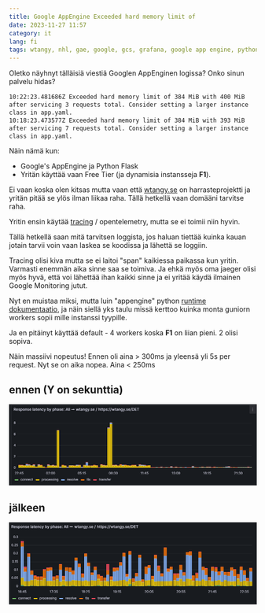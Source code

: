```yaml
---
title: Google AppEngine Exceeded hard memory limit of
date: 2023-11-27 11:57
category: it
lang: fi
tags: wtangy, nhl, gae, google, gcs, grafana, google app engine, python, gunicorn, wasthereannhlgamelastnight
---
```


Oletko näyhnyt tälläisiä viestiä Googlen AppEnginen logissa? Onko sinun palvelu hidas?
```
10:22:23.481686Z Exceeded hard memory limit of 384 MiB with 400 MiB after servicing 3 requests total. Consider setting a larger instance class in app.yaml.
10:18:23.473577Z Exceeded hard memory limit of 384 MiB with 393 MiB after servicing 7 requests total. Consider setting a larger instance class in app.yaml.
```

Näin nämä kun:

- Google's AppEngine ja Python Flask
- Yritän käyttää vaan Free Tier (ja dynamisia instansseja **F1**).

Ei vaan koska olen kitsas mutta vaan että [wtangy.se](https://wtangy.se/) on harrasteprojektti ja yritän pitää se ylös ilman liikaa raha. Tällä hetkellä vaan domääni tarvitse raha.

Yritin ensin käytää [tracing](https://cloud.google.com/trace/docs/setup/python-ot) / opentelemetry, mutta se ei toimii niin hyvin.

Tällä hetkellä saan mitä tarvitsen loggista, jos haluan tiettää kuinka kauan jotain tarvii voin vaan laskea se koodissa ja lähettä se loggiin.

Tracing olisi kiva mutta se ei laitoi "span" kaikiessa paikassa kun yritin. Varmasti enemmän aika sinne saa se toimiva. Ja ehkä myös oma jaeger olisi myös hyvä, että voi lähettää ihan kaikki sinne ja ei yritää käydä ilmainen Google Monitoring jutut.

Nyt en muistaa miksi, mutta luin "appengine" python [runtime dokumentaatio](https://cloud.google.com/appengine/docs/standard/python3/runtime#entrypoint_best_practices), ja näin siellä yks taulu missä kerttoo kuinka monta guniorn workers sopii mille instanssi tyypille.

Ja en pitäinyt käyttää default - 4 workers koska **F1** on liian pieni. 2 olisi sopiva.

Näin massiivi nopeutus! Ennen oli aina > 300ms ja yleensä yli 5s per request. Nyt se on aika nopea. Aina < 250ms

## ennen (Y on sekunttia)
[![before](images/wtangy_before.png "before_latency")](images/wtangy_before.png)

## jälkeen

[![after](images/wtangy_after.png "after_latency")](images/wtangy_after.png)
